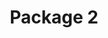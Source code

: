 ---
title: "Package 2"

description: "This package is designed for those looking to expand their sound setup for a larger audience. It features two powerful powered speakers. A wired vocal microphone package (microphone, stand and cable) is included with this package."

image: "/assets/images/package2.jpg"

price: 69

items_included:
    - 2 x EV ZLX-12P-G2 Powered Speaker
    - 2 x Tripod Speaker Stand
    - 1 x Shure SM58 Wired Vocal Microphone
    - 1 x 25 ft XLR Microphone Cable
    - 1 x Microphone Stand

features:
    - Bluetooth channel for playing audio from your phone/tablet
    - Two XLR and 1/4 inch TS inputs allowing you to connect one microphone and one instrument or two microphones
    - Hi-Z input for direct guitar connections
    - 3-Band and Parametric EQ for sound enhancement
    - Built in effects such as reverb to further enhance your sound

perfect_for:
    - Indoor Weddings 
    - Birthday parties 
    - Indoor school events
    - Corporate events

system_power: 2000

upgrades: "Replace wired vocal microphone with a wireless vocal microphone for an extra $20 per day"


layout: package
---